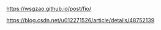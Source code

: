 




https://wsgzao.github.io/post/fio/

https://blog.csdn.net/u012271526/article/details/48752139

